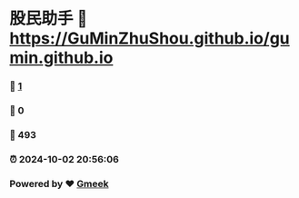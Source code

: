 # 股民助手 :link: https://GuMinZhuShou.github.io/gumin.github.io 
### :page_facing_up: [1](https://GuMinZhuShou.github.io/gumin.github.io/tag.html) 
### :speech_balloon: 0 
### :hibiscus: 493 
### :alarm_clock: 2024-10-02 20:56:06 
### Powered by :heart: [Gmeek](https://github.com/Meekdai/Gmeek)
